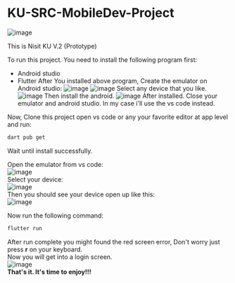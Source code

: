 # KU-SRC-MobileDev-Project
![image](https://github.com/Nxwbtk/KU-SRC-MobileDev-Project/assets/72201195/6abd9aca-794b-444c-988e-0ac8da61f59b)

This is Nisit KU V.2 (Prototype)

To run this project. You need to install the following program first:
  - Android studio
  - Flutter
After You installed above program, Create the emulator on Android studio:
![image](https://github.com/Nxwbtk/KU-SRC-MobileDev-Project/assets/72201195/483d7ea8-c68b-4c93-b9cd-64bc3310d4c5)
![image](https://github.com/Nxwbtk/KU-SRC-MobileDev-Project/assets/72201195/0625e28f-aafe-4719-9211-3df81efefb11)
Select any device that you like.
![image](https://github.com/Nxwbtk/KU-SRC-MobileDev-Project/assets/72201195/e7df229d-4bed-4b5f-bb46-45d80b7b8aba)
Then install the android.
![image](https://github.com/Nxwbtk/KU-SRC-MobileDev-Project/assets/72201195/94d7afd2-9c41-405d-8b72-acca9530cf67)
After installed. Close your emulator and android studio. In my case i'll use the vs code instead.

Now, Clone this project open vs code or any your favorite editor at app level and run:
```bash
dart pub get
```
Wait until install successfully.

Open the emulator from vs code:  
![image](https://github.com/Nxwbtk/KU-SRC-MobileDev-Project/assets/72201195/24027623-de7f-477b-8747-8a1add37c889)  
Select your device:  
![image](https://github.com/Nxwbtk/KU-SRC-MobileDev-Project/assets/72201195/63bc8285-1cb6-483f-bf64-e28a7bb02376)  
Then you should see your device open up like this:  
![image](https://github.com/Nxwbtk/KU-SRC-MobileDev-Project/assets/72201195/d885fdf9-fd33-44e3-99b7-eda5d031d0c9)

Now run the following command:  
```bash
flutter run
```
After run complete you might found the red screen error, Don't worry just press **r** on your keyboard.  
Now you will get into a login screen.  
![image](https://github.com/Nxwbtk/KU-SRC-MobileDev-Project/assets/72201195/4dd09d6d-7970-4d75-832e-a7c3d40a9cf7)  
**That's it. It's time to enjoy!!!**
